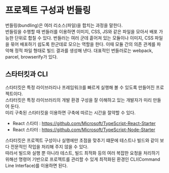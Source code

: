 # 프로젝트 구성과 번들링
번들링(bundling)은 여러 리소스(파일)을 합치는 과정을 말한다.   
번들링을 수행할 때 번들러를 이용하면 이미지, CSS, JS와 같은 파일을 모아서 배포 가능한 단위로 합칠 수 있다. 번들러는 여러 군데 흩어져 있는 모듈이나 이미지, CSS 파일을 묶어 배포하기 쉽도록 한군데로 모으는 역할을 한다. 이때 모듈 간의 의존 관계를 파악해 정적 파일 형태로 빌드 결과를 생성해 낸다. 대표적인 번들러로는 webpack, parcel, browserify가 있다.

## 스타터킷과 CLI
스타터킷은 특정 라이브러리나 프레임워크를 빠르게 실행해 볼 수 있도록 만들어진 프로젝트이다.   
스타터킷은 특정 라이브러리의 개발 환경 구성을 잘 이해하고 있는 개발자가 미리 만들어 둔다.   
미리 구축된 스타터킷을 이용하면 구축에 따르는 시간을 절약할 수 있다.

*  React 스타터 : https://github.com/Microsoft/TypeScript-React-Starter
*  React 스타터 : https://github.com/Microsoft/TypeScript-Node-Starter

스타터킷은 프로젝트 구성이나 실행에만 초점을 맞추기 떄문에 테스트나 빌드와 같이 보다 전문적인 작업을 처리해 주지 않을 수 있다.   
따라서 빌드와 실행 뿐 아니라 테스트, 빌드 최적화 등의 여러 복잡한 요청을 처리하기 위해선 명령어 기반으로 프로젝트를 관리할 수 있게 최적화된 환경인 CLI(Command Line Interface)를 이용하면 된다.